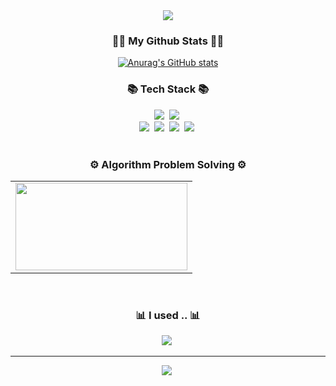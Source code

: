 <div align="center"><img src="https://capsule-render.vercel.app/api?type=waving&color=auto&height=300&section=header&text=Hi,%20I'm%20SuHyeok!&fontSize=90"/></div>
<h3 align="center">👩‍💻 My Github Stats 👩‍💻</h3>
<div align="center">

[![Anurag's GitHub stats](https://github-readme-stats.vercel.app/api?username=SUHYEOK97&hide_title=true&show_icons=true&include_all_commits=true&disable_animations=true&theme=vue)](https://github.com/anuraghazra/github-readme-stats)
</div>
<h3 align="center">📚 Tech Stack 📚</h3>
<p align="center">
  <img src="https://img.shields.io/badge/Java-007396?style=flat-square&logo=Java&logoColor=white"/></a>&nbsp
  <img src="https://img.shields.io/badge/Javascript-ffb13b?style=flat-square&logo=javascript&logoColor=white"/></a>&nbsp 
  <br>
  <img src="https://img.shields.io/badge/Mysql-E6B91E?style=flat-square&logo=MySql&logoColor=white"/></a>&nbsp 
  <img src="https://img.shields.io/badge/Vue.js-092E20?style=flat-square&logo=Vue.js&logoColor=white"/></a>&nbsp 
  <img src="https://img.shields.io/badge/Spring-339933?style=flat-square&logo=Spring&logoColor=white"/>&nbsp 
  <img src="https://img.shields.io/badge/Android-339933?style=flat-square&logo=Android&logoColor=white"/>&nbsp 
  <br><br>
  

</p>

<h3 align="center">⚙ Algorithm Problem Solving ⚙</h3>
<div align="center">
  <table>
    <tr>
      <td>
         <a href="https://solved.ac/rlatngur10"><img height="140px" width="275px" src="http://mazassumnida.wtf/api/v2/generate_badge?boj=rlatngur10" /></a>
      </td>
   </tr>
  </table>
</div><br>

<div align="center">
  <h3 align="center">📊 I used .. 📊</h3>
  <img src="https://github-readme-stats.vercel.app/api/top-langs/?username=SUHYEOK97"/>&nbsp 
  <hr>
<img src="https://hits.seeyoufarm.com/api/count/incr/badge.svg?url=https%3A%2F%2Fgithub.com%2FSUHYEOK97&count_bg=%23000000&title_bg=%23706E6E&icon=&icon_color=%23E7E7E7&title=hits&edge_flat=false"/></a>&nbsp 
</div>



